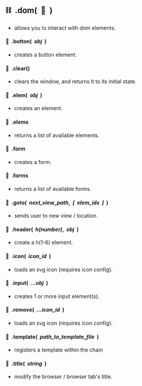 ## **⛓️&nbsp;&nbsp;.dom(&nbsp;&nbsp;🎨&nbsp;&nbsp;)**
- allows you to interact with dom elements.

#### 🎨&nbsp;&nbsp;.button(&nbsp;&nbsp;*obj*&nbsp;&nbsp;)
- creates a button element.

#### 🎨&nbsp;&nbsp;.clear()
- clears the window, and returns it to its initial state.

#### 🎨&nbsp;&nbsp;.elem(&nbsp;&nbsp;*obj*&nbsp;&nbsp;)
- creates an element.

#### 🎨&nbsp;&nbsp;.elems
- returns a list of available elements.

#### 🎨&nbsp;&nbsp;.form
- creates a form.

#### 🎨&nbsp;&nbsp;.forms
- returns a list of available forms.

#### 🎨&nbsp;&nbsp;.goto(&nbsp;&nbsp;*next_view_path*,&nbsp;&nbsp;*[&nbsp;&nbsp;elem_ids&nbsp;&nbsp;]*&nbsp;&nbsp;)
- sends user to new view / location.

#### 🎨&nbsp;&nbsp;.header(&nbsp;&nbsp;*h(number)*,&nbsp;&nbsp;*obj*&nbsp;&nbsp;)
- create a h(1-6) element.

#### 🎨&nbsp;&nbsp;.icon(&nbsp;&nbsp;*icon_id*&nbsp;&nbsp;)
- loads an svg icon (requires icon config).

#### 🎨&nbsp;&nbsp;.input(&nbsp;&nbsp;*...obj*&nbsp;&nbsp;)
- creates 1 or more input element(s).

#### 🎨&nbsp;&nbsp;.remove(&nbsp;&nbsp;*...icon_id*&nbsp;&nbsp;)
- loads an svg icon (requires icon config).

#### 🎨&nbsp;&nbsp;.template(&nbsp;&nbsp;*path_to_template_file*&nbsp;&nbsp;)
- registers a template within the chain

#### 🎨&nbsp;&nbsp;.title(&nbsp;&nbsp;*string*&nbsp;&nbsp;)
- modify the browser / browser tab's title.

